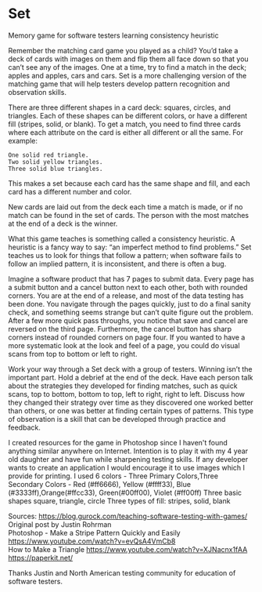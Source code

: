 # Set
Memory game for software testers learning consistency heuristic

Remember the matching card game you played as a child? You’d take a deck of cards with images on them and flip them all face down so that you can’t see any of the images. One at a time, try to find a match in the deck; apples and apples, cars and cars. Set is a more challenging version of the matching game that will help testers develop pattern recognition and observation skills.

There are three different shapes in a card deck: squares, circles, and triangles. Each of these shapes can be different colors, or have a different fill (stripes, solid, or blank). To get a match, you need to find three cards where each attribute on the card is either all different or all the same. For example:

    One solid red triangle.
    Two solid yellow triangles.
    Three solid blue triangles.

This makes a set because each card has the same shape and fill, and each card has a different number and color.

New cards are laid out from the deck each time a match is made, or if no match can be found in the set of cards. The person with the most matches at the end of a deck is the winner.

What this game teaches is something called a consistency heuristic. A heuristic is a fancy way to say: “an imperfect method to find problems.” Set teaches us to look for things that follow a pattern; when software fails to follow an implied pattern, it is inconsistent, and there is often a bug.

Imagine a software product that has 7 pages to submit data. Every page has a submit button and a cancel button next to each other, both with rounded corners. You are at the end of a release, and most of the data testing has been done. You navigate through the pages quickly, just to do a final sanity check, and something seems strange but can’t quite figure out the problem. After a few more quick pass throughs, you notice that save and cancel are reversed on the third page. Furthermore, the cancel button has sharp corners instead of rounded corners on page four. If you wanted to have a more systematic look at the look and feel of a page, you could do visual scans from top to bottom or left to right.

Work your way through a Set deck with a group of testers. Winning isn’t the important part. Hold a debrief at the end of the deck. Have each person talk about the strategies they developed for finding matches, such as quick scans, top to bottom, bottom to top, left to right, right to left. Discuss how they changed their strategy over time as they discovered one worked better than others, or one was better at finding certain types of patterns. This type of observation is a skill that can be developed through practice and feedback.
 
 

 I created resources for the game in Photoshop since I haven't found anything similar anywhere on Internet. Intention is to play it with my 4 year old daughter and have fun while sharpening testing skills. If any developer wants to create an application I would encourage it to use images which I provide  for printing.
 I used 6 colors - Three Primary Colors,Three Secondary Colors - Red (#ff6666), Yellow (#ffff33), Blue (#3333ff),Orange(#ffcc33), Green(#00ff00), Violet (#ff00ff)
 Three basic shapes square, triangle, circle
 Three types of fill: stripes, solid, blank
 
 Sources: https://blog.gurock.com/teaching-software-testing-with-games/ Original post by Justin Rohrman  
 Photoshop - Make a Stripe Pattern Quickly and Easily https://www.youtube.com/watch?v=evQsA4VmCb8  
 How to Make a Triangle https://www.youtube.com/watch?v=XJNacnx1fAA  
 https://paperkit.net/
 
 Thanks Justin and North American testing community  for education of software testers.
